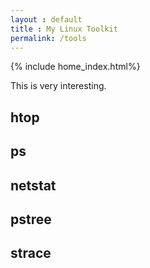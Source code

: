 ```yaml
---
layout : default
title : My Linux Toolkit
permalink: /tools
---
```

{% include home_index.html%}

This is very interesting.
## htop

## ps

## netstat

## pstree

## strace